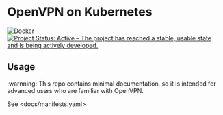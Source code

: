 # OpenVPN on Kubernetes

![Docker](https://github.com/the-kube-way/openvpn/workflows/docker/badge.svg?branch=master)
[![Project Status: Active – The project has reached a stable, usable state and is being actively developed.](https://www.repostatus.org/badges/latest/active.svg)](https://www.repostatus.org/#active)

## Usage

:warnning: This repo contains minimal documentation, so it is intended for advanced users who are familiar with OpenVPN.

See <docs/manifests.yaml>
